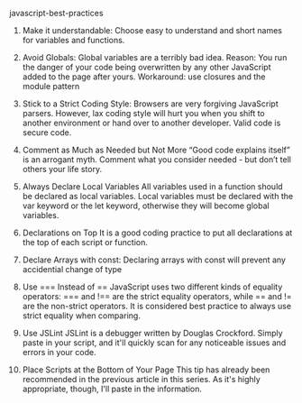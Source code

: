 javascript-best-practices

1. Make it understandable: Choose easy to understand and short names for variables and functions.

2. Avoid Globals: Global variables are a terribly bad idea.
Reason: You run the danger of your code being overwritten by any other JavaScript added to the page after yours.
Workaround: use closures and the module pattern

3. Stick to a Strict Coding Style: Browsers are very forgiving JavaScript parsers. However, lax coding style will hurt you when you shift to another environment or hand over to another developer. Valid code is secure code.

4. Comment as Much as Needed but Not More
“Good code explains itself” is an arrogant myth.
Comment what you consider needed - but don’t tell others your life story.

5. Always Declare Local Variables
All variables used in a function should be declared as local variables.
Local variables must be declared with the var keyword or the let keyword, otherwise they will become global variables.

6. Declarations on Top
It is a good coding practice to put all declarations at the top of each script or function.

7. Declare Arrays with const:
Declaring arrays with const will prevent any accidential change of type

8. Use === Instead of ==
JavaScript uses two different kinds of equality operators: === and !== are the strict equality operators, while ==  and != are the non-strict operators. It is considered best practice to always use strict equality when comparing.

9. Use JSLint
JSLint is a debugger written by Douglas Crockford. Simply paste in your script, and it'll quickly scan for any noticeable issues and errors in your code.

10. Place Scripts at the Bottom of Your Page
This tip has already been recommended in the previous article in this series. As it's highly appropriate, though, I'll paste in the information.
